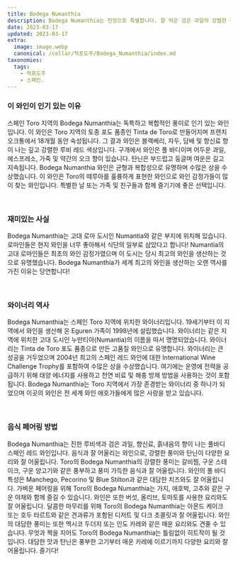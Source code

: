 ```yaml
---
title: Bodega Numanthia
description: Bodega Numanthia는 진정으로 특별합니다. 잘 익은 검은 과일의 강렬한 풍미와 약간의 향신료가 가미된 이 강렬한 레드는 당신의 입맛을 감질나게 할 것입니다. Toro의 독특한 기후는 특별한 테루아를 만들어내어 포도가 강렬한 향미를 발산하도록 합니다. 산도, 타닌, 바디감의 완벽한 균형을 갖춘 이 와인은 군중 속에서 눈에 띄는 와인입니다. 이 특별한 와인을 즐기며 Toro만의 개성을 경험해 보십시오.
date: 2023-03-17
updated: 2023-03-17
extra:
  image: image.webp
  canonical: /cellar/적포도주/Bodega_Numanthia/index.md
taxonomies:
  tags: 
    - 적포도주
    - 스페인.
---
```


### 이 와인이 인기 있는 이유

스페인 Toro 지역의 Bodega Numanthia는 독특하고 복합적인 풍미로 인기 있는 와인입니다. 이 와인은 Toro 지역의 토종 포도 품종인 Tinta de Toro로 만들어지며 프렌치 오크통에서 18개월 동안 숙성됩니다. 그 결과 와인은 블랙베리, 자두, 담배 및 향신료 향이 나는 깊고 강렬한 루비 레드 색상입니다. 구개에서 와인은 풀 바디이며 어두운 과일, 에스프레소, 가죽 및 약간의 오크 향이 있습니다. 탄닌은 부드럽고 둥글며 여운은 길고 지속됩니다. Bodega Numanthia 와인은 균형과 복합성으로 유명하며 수많은 상을 수상했습니다. 이 와인은 Toro의 떼루아를 훌륭하게 표현한 와인으로 와인 감정가들이 많이 찾는 와인입니다. 특별한 날 또는 가족 및 친구들과 함께 즐기기에 좋은 선택입니다.

&nbsp;  

### 재미있는 사실

Bodega Numanthia는 고대 로마 도시인 Numantia와 같은 부지에 위치해 있습니다. 로마인들은 현지 와인을 너무 좋아해서 식단의 일부로 삼았다고 합니다! Numantia의 고대 로마인들은 최초의 와인 감정가였으며 이 도시는 당시 최고의 와인을 생산하는 것으로 유명했습니다. Bodega Numanthia가 세계 최고의 와인을 생산하는 오랜 역사를 가진 이유는 당연합니다!

&nbsp;  

### 와이너리 역사

Bodega Numanthia는 스페인 Toro 지역에 위치한 와이너리입니다. 19세기부터 이 지역에서 와인을 생산해 온 Eguren 가족이 1998년에 설립했습니다. 와이너리는 같은 지역에 위치한 고대 도시인 누만티아(Numantia)의 이름을 따서 명명되었습니다. 와이너리는 Tinta de Toro 포도 품종으로 만든 고품질 와인으로 유명합니다. 와이너리는 큰 성공을 거두었으며 2004년 최고의 스페인 레드 와인에 대한 International Wine Challenge Trophy를 포함하여 수많은 상을 수상했습니다. 여기에는 운영에 전력을 공급하기 위해 태양 에너지를 사용하고 천연 비료 및 해충 방제 방법을 사용하는 것이 포함됩니다. Bodega Numanthia는 Toro 지역에서 가장 존경받는 와이너리 중 하나가 되었으며 이곳의 와인은 전 세계 와인 애호가들에게 많은 사랑을 받고 있습니다.

&nbsp;  

### 음식 페어링 방법

Bodega Numanthia는 진한 루비색과 검은 과일, 향신료, 흙내음의 향이 나는 풀바디 스페인 레드 와인입니다. 음식과 잘 어울리는 와인으로, 강렬한 풍미와 탄닌이 다양한 요리와 잘 어울립니다. Toro의 Bodega Numanthia의 강렬한 풍미는 갈비찜, 구운 스테이크, 구운 양고기와 같은 풍부하고 풍미 가득한 음식과 잘 어울립니다. 와인의 풀 바디 특성은 Manchego, Pecorino 및 Blue Stilton과 같은 대담한 치즈와도 잘 어울립니다. 가벼운 페어링을 위해 Toro의 Bodega Numanthia는 가지, 애호박, 고추와 같은 구운 야채와 함께 즐길 수 있습니다. 와인은 또한 버섯, 올리브, 토마토를 사용한 요리와도 잘 어울립니다. 달콤한 마무리를 위해 Toro의 Bodega Numanthia는 아몬드 케이크 또는 호두 타르트와 같은 견과류가 포함된 디저트 및 다크 초콜릿과 잘 어울립니다. 와인의 대담한 풍미는 또한 멕시코 두더지 또는 인도 카레와 같은 매운 요리와도 견줄 수 있습니다. 무엇과 짝을 지어도 Toro의 Bodega Numanthia는 틀림없이 히트작이 될 것입니다. 대담한 맛과 탄닌은 풍부한 고기부터 매운 카레에 이르기까지 다양한 요리와 잘 어울립니다. 즐기다!

&nbsp;  
